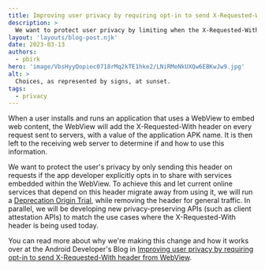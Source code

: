 ```yaml
---
title: Improving user privacy by requiring opt-in to send X-Requested-With header from WebView
description: >
  We want to protect user privacy by limiting when the X-Requested-With header is sent.
layout: 'layouts/blog-post.njk'
date: 2023-03-13
authors:
  - pbirk
hero: 'image/VbsHyyQopiec0718rMq2kTE1hke2/LNiRMeNkUXQw6EBKwJw9.jpg'
alt: >
  Choices, as represented by signs, at sunset.
tags:
  - privacy
---
```


When a user installs and runs an application that uses a WebView to embed web content, the WebView will add the X-Requested-With header on every request sent to servers, with a value of the application APK name. It is then left to the receiving web server to determine if and how to use this information.

We want to protect the user's privacy by only sending this header on requests if the app developer explicitly opts in to share with services embedded within the WebView. To achieve this and let current online services that depend on this header migrate away from using it, we will run a [Deprecation Origin Trial](https://developer.chrome.com/origintrials/#/view_trial/1390486384950640641), while removing the header for general traffic. In parallel, we will be developing new privacy-preserving APIs (such as client attestation APIs) to match the use cases where the X-Requested-With header is being used today.

You can read more about why we're making this change and how it works over at the Android Developer's Blog in [Improving user privacy by requiring opt-in to send X-Requested-With header from WebView](https://android-developers.googleblog.com/2023/02/improving-user-privacy-by-requiring-opt-in-to-send-x-requested-wih-header-from-webview.html).
